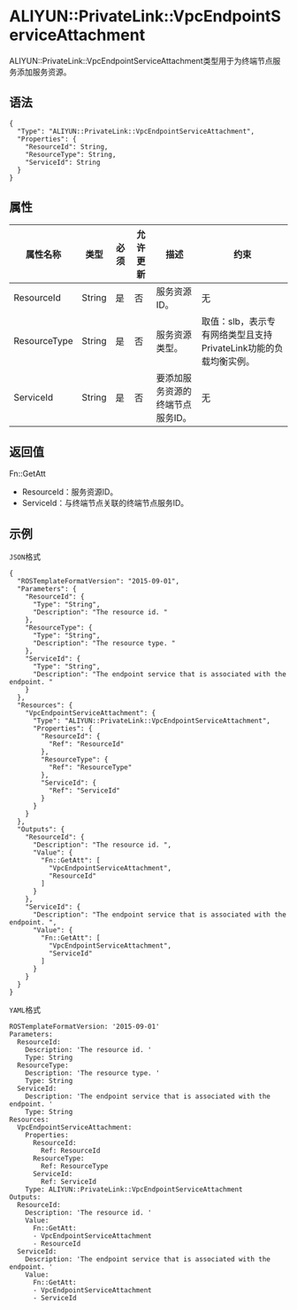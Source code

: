 # ALIYUN::PrivateLink::VpcEndpointServiceAttachment

ALIYUN::PrivateLink::VpcEndpointServiceAttachment类型用于为终端节点服务添加服务资源。

## 语法

```
{
  "Type": "ALIYUN::PrivateLink::VpcEndpointServiceAttachment",
  "Properties": {
    "ResourceId": String,
    "ResourceType": String,
    "ServiceId": String
  }
}
```

## 属性

|属性名称|类型|必须|允许更新|描述|约束|
|----|--|--|----|--|--|
|ResourceId|String|是|否|服务资源ID。|无|
|ResourceType|String|是|否|服务资源类型。|取值：slb，表示专有网络类型且支持PrivateLink功能的负载均衡实例。|
|ServiceId|String|是|否|要添加服务资源的终端节点服务ID。|无|

## 返回值

Fn::GetAtt

-   ResourceId：服务资源ID。
-   ServiceId：与终端节点关联的终端节点服务ID。

## 示例

`JSON`格式

```
{
  "ROSTemplateFormatVersion": "2015-09-01",
  "Parameters": {
    "ResourceId": {
      "Type": "String",
      "Description": "The resource id. "
    },
    "ResourceType": {
      "Type": "String",
      "Description": "The resource type. "
    },
    "ServiceId": {
      "Type": "String",
      "Description": "The endpoint service that is associated with the endpoint. "
    }
  },
  "Resources": {
    "VpcEndpointServiceAttachment": {
      "Type": "ALIYUN::PrivateLink::VpcEndpointServiceAttachment",
      "Properties": {
        "ResourceId": {
          "Ref": "ResourceId"
        },
        "ResourceType": {
          "Ref": "ResourceType"
        },
        "ServiceId": {
          "Ref": "ServiceId"
        }
      }
    }
  },
  "Outputs": {
    "ResourceId": {
      "Description": "The resource id. ",
      "Value": {
        "Fn::GetAtt": [
          "VpcEndpointServiceAttachment",
          "ResourceId"
        ]
      }
    },
    "ServiceId": {
      "Description": "The endpoint service that is associated with the endpoint. ",
      "Value": {
        "Fn::GetAtt": [
          "VpcEndpointServiceAttachment",
          "ServiceId"
        ]
      }
    }
  }
}
```

`YAML`格式

```
ROSTemplateFormatVersion: '2015-09-01'
Parameters:
  ResourceId:
    Description: 'The resource id. '
    Type: String
  ResourceType:
    Description: 'The resource type. '
    Type: String
  ServiceId:
    Description: 'The endpoint service that is associated with the endpoint. '
    Type: String
Resources:
  VpcEndpointServiceAttachment:
    Properties:
      ResourceId:
        Ref: ResourceId
      ResourceType:
        Ref: ResourceType
      ServiceId:
        Ref: ServiceId
    Type: ALIYUN::PrivateLink::VpcEndpointServiceAttachment
Outputs:
  ResourceId:
    Description: 'The resource id. '
    Value:
      Fn::GetAtt:
      - VpcEndpointServiceAttachment
      - ResourceId
  ServiceId:
    Description: 'The endpoint service that is associated with the endpoint. '
    Value:
      Fn::GetAtt:
      - VpcEndpointServiceAttachment
      - ServiceId
```

